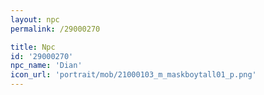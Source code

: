 ```yaml
---
layout: npc
permalink: /29000270

title: Npc
id: '29000270'
npc_name: 'Dian'
icon_url: 'portrait/mob/21000103_m_maskboytall01_p.png'
---
```

